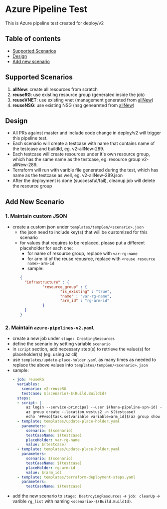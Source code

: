


# Azure Pipeline Test
This is Azure pipeline test created for deploy/v2

## Table of contents
- [Supported Scenarios](#supported-scenarios)
- [Design](#design)
- [Add new scenario](#add-new-scenario)

## Supported Scenarios

1. **allNew**: create all resources from scratch
2. **reuseRG**: use existing resource group (generated inside the job)
3. **reuseVNET**: use existing vnet (management generated from [allNew](#allNew))
4. **reuseNSG**: use existing NSG (nsg geneareted from  [allNew](#allNew))

## Design
- All PRs against master and include code change in deploy/v2 will trigger this pipeline test.
- Each scenario will create a testcase with name that contains name of the testcase and buildId, eg. v2-allNew-289.
- Each testcase will create resources under it's own resource group, which has the same name as the testcase, eg. resource group v2-allNew-289.
- Terraform will run with varible file generated during the test, which has name as the testcase as well, eg. v2-allNew-289.json
- After the deployment is done (successful/fail), cleanup job will delete the resource group
## Add New Scenario
### 1. Maintain custom JSON

- create a custom json under `templates/tempGen/<scenario>.json`
  - the json need to include key(s) that will be customized for this scenario
  - for values that requires to be replaced, please put a different placeholder for each one:
    - for name of resource group, replace with `var-rg-name`
    - for arm id of the reuse reousrce, replace with `<reuse resource name>-arm-id`
    - sample:
    ```json
    {
      "infrastructure" : {
              "resource_group" : {
                      "is_existing" : "true",
                      "name" : "var-rg-name",
                      "arm_id" : "rg-arm-id"
              }
      }
    }
    ```
### 2. Maintain `azure-pipelines-v2.yaml`
  - create a new job under `stage: CreatingResources`
  - define the scenario by setting variable `scenario`
  - in `script` section, add necessary step(s) to retrieve the value(s) for placeholder(s) (eg. using az cli)
  - use `templates/update-place-holder.yaml` as many times as needed to replace the above values into `templates/tempGen/<scenario>.json`
  - sample:
    ```yaml
    - job: reuseRG
      variables:
        scenario: v2-reuseRG
        testcase: $(scenario)-$(Build.BuildId)
      steps:
      - script: |
          az login --service-principal --user $(hana-pipeline-spn-id) --password  $(hana-pipeline-spn-pw) --tenant $(landscape-tenant) --output none
          az group create --location westus2 -n $(testcase)
          echo '##vso[task.setvariable variable=arm_id]$(az group show --name $(testcase) --query id --output tsv)'
      - template: templates/update-place-holder.yaml
        parameters:
          scenario: $(scenario)
          testCaseName: $(testcase)
          placeHolder: var-rg-name
          value: $(testcase)
      - template: templates/update-place-holder.yaml
        parameters:
          scenario: $(scenario)
          testCaseName: $(testcase)
          placeHolder: rg-arm-id
          value: $(arm_id)
      - template: templates/terraform-deployment-steps.yaml
        parameters:
          testCaseName: $(testcase)
    ```
  - add the new scenario to `stage: DestroyingResources` -> `job: cleanUp` -> varible `rg_list` with naming `<scenario>-$(Build.BuildId)`.